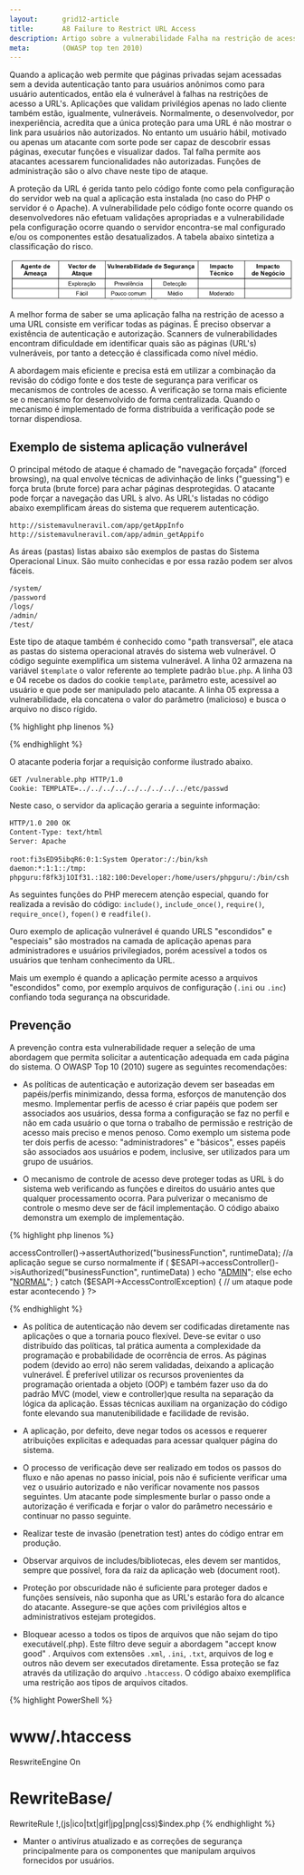 ```yaml
---
layout:      grid12-article
title:       A8 Failure to Restrict URL Access
description: Artigo sobre a vulnerabilidade Falha na restrição de acesso a URL, oitavo item da lista TOP 10 da WOASP
meta:        (OWASP top ten 2010)
---
```



Quando a aplicação web permite que páginas privadas sejam acessadas sem a devida autenticação tanto para usuários 
anônimos como para usuário autenticados, então ela é vulnerável à falhas na restrições de acesso a URL's.
Aplicações que validam privilégios apenas no lado cliente também estão, igualmente, vulneráveis. Normalmente, o 
desenvolvedor, por inexperiência, acredita que a única proteção para uma URL é não mostrar o link para usuários não
autorizados. No entanto um usuário hábil, motivado ou apenas um atacante com sorte pode ser capaz de descobrir essas 
páginas, executar funções e visualizar dados. Tal falha permite aos atacantes acessarem funcionalidades não autorizadas.
Funções de administração são o alvo chave neste tipo de ataque.

A proteção da URL é gerida tanto pelo código fonte como pela configuração do servidor web na qual a aplicação esta 
instalada (no caso do PHP o servidor é o Apache). A vulnerabilidade pelo código fonte ocorre quando os desenvolvedores não
efetuam validações apropriadas e a vulnerabilidade pela configuração ocorre quando o servidor encontra-se mal 
configurado e/ou os componentes estão desatualizados. A tabela abaixo sintetiza a classificação do risco.

![Mapeamento de risco Falha na restrição de acesso a URL](tabela-risco.png "Mapeamento de risco Falha na restrição de acesso a URL")

A melhor forma de saber se uma aplicação falha na restrição de acesso a uma URL consiste em verificar todas as páginas.
É preciso observar a existência de autenticação e autorização. Scanners de vulnerabilidades encontram dificuldade em
identificar quais são as páginas (URL's) vulneráveis, por tanto a detecção é classificada como nível médio.

A abordagem mais eficiente e precisa está em utilizar a combinação da revisão do código fonte e dos teste de segurança
para verificar os mecanismos de controles de acesso. A verificação se torna mais eficiente se o mecanismo for 
desenvolvido de forma centralizada. Quando o mecanismo é implementado de forma distribuída a verificação pode se 
tornar dispendiosa.



Exemplo de sistema aplicação vulnerável
---

O principal método de ataque é chamado de "navegação forçada" (forced browsing), na qual envolve técnicas de adivinhação
de links ("guessing") e força bruta (brute force) para achar páginas desprotegidas. O atacante pode forçar a navegação 
das URL ́s alvo. As URL's listadas no código abaixo exemplificam áreas do sistema que requerem autenticação.

    http://sistemavulneravil.com/app/getAppInfo
    http://sistemavulneravil.com/app/admin_getAppifo

As áreas  (pastas) listas abaixo são exemplos de pastas do Sistema Operacional Linux. São muito conhecidas e
por essa razão podem ser alvos fáceis.

    /system/
    /password
    /logs/
    /admin/
    /test/

Este tipo de ataque também é conhecido como "path transversal", ele ataca as pastas do sistema operacional através do 
sistema web vulnerável. O código seguinte exemplifica um sistema vulnerável. A linha 02 armazena na variável `$template`
o valor referente ao templete padrão `blue.php`. A linha 03 e 04 recebe os dados do cookie `template`, parâmetro este,
acessível ao usuário e que pode ser manipulado pelo atacante. A linha 05 expressa a vulnerabilidade, ela concatena o 
valor do parâmetro (malicioso) e busca o arquivo no disco rígido.

{% highlight php linenos %}
<?php

$template = 'blue.php';

if (  isset($_COOKIE['template'])  ){

    $template = $_COOKIE['template'];
    include ( "/home/users/phpguru/templates/" . $template );

}

?>
{% endhighlight %}

O atacante poderia forjar a requisição conforme ilustrado abaixo.

    GET /vulnerable.php HTTP/1.0
    Cookie: TEMPLATE=../../../../../../../../../etc/passwd

Neste caso, o servidor da aplicação geraria a seguinte informação:

    HTTP/1.0 200 OK
    Content-Type: text/html
    Server: Apache

    root:fi3sED95ibqR6:0:1:System Operator:/:/bin/ksh 
    daemon:*:1:1::/tmp: 
    phpguru:f8fk3j1OIf31.:182:100:Developer:/home/users/phpguru/:/bin/csh


As seguintes funções do PHP merecem atenção especial, quando for realizada a revisão do código: `include()`, 
`include_once()`, `require()`, `require_once()`, `fopen()` e `readfile()`.

Ouro exemplo de aplicação vulnerável é quando URLS "escondidos" e "especiais" são mostrados na camada de aplicação 
apenas para administradores e usuários privilegiados, porém acessível a todos os usuários que tenham conhecimento da URL.

Mais um exemplo é quando a aplicação permite acesso a arquivos "escondidos" como, por exemplo arquivos de configuração
(`.ini` ou `.inc`) confiando toda segurança na obscuridade.



Prevenção
---


A prevenção contra esta vulnerabilidade requer a seleção de uma abordagem que permita solicitar a autenticação adequada
em cada página do sistema. O OWASP Top 10 (2010) sugere as seguintes recomendações:

* As políticas de autenticação e autorização devem ser baseadas em papéis/perfis minimizando, dessa forma, esforços de
manutenção dos mesmo. Implementar perfis de acesso é criar papéis que podem ser associados aos usuários, dessa forma a 
configuração se faz no perfil e não em cada usuário o que torna o trabalho de permissão e restrição de acesso mais 
preciso e menos penoso. Como exemplo um sistema pode ter dois perfis de acesso: "administradores" e "básicos", esses 
papéis são associados aos usuários e podem, inclusive, ser utilizados para um grupo de usuários.

* O mecanismo de controle de acesso deve proteger todas as URL ́s do sistema web verificando as funções e direitos do 
usuário antes que qualquer processamento ocorra. Para pulverizar o mecanismo de controle o mesmo deve ser de fácil 
implementação. O código abaixo demonstra um exemplo de implementação.

{% highlight php linenos %}
<?php
try{
    $ESAPI->accessController()->assertAuthorized("businessFunction", runtimeData);
    //a aplicação segue se curso normalmente
    if ( $ESAPI->accessController()->isAuthorized("businessFunction", runtimeData) )
        echo "<a href=\"/doAdminFunction\">ADMIN</a>";
    else
        echo "<a href=\"/doNormalFunction\">NORMAL</a>";

} catch ($ESAPI->AccessControlException) {
      // um ataque pode estar acontecendo
}
?>
{% endhighlight %}

* As política de autenticação não devem ser codificadas diretamente nas aplicações o que a tornaria pouco flexível. 
Deve-se evitar o uso distribuído das políticas, tal prática aumenta a complexidade da programação e probabilidade de 
ocorrência de erros. As páginas podem (devido ao erro) não serem validadas, deixando a aplicação vulnerável. É 
preferível utilizar os recursos provenientes da programação orientada a objeto (OOP) e também fazer uso da do padrão 
MVC (model, view e controller)que resulta na separação da lógica da aplicação. Essas técnicas auxiliam na organização do
código fonte elevando sua manutenibilidade e facilidade de revisão.

* A aplicação, por defeito, deve negar todos os acessos e requerer atribuições explicitas e adequadas para acessar 
qualquer página do sistema.

* O processo de verificação deve ser realizado em todos os passos do fluxo e não apenas no passo inicial, pois não é 
suficiente verificar uma vez o usuário autorizado e não verificar novamente nos passos seguintes. Um atacante pode 
simplesmente burlar o passo onde a autorização é verificada e forjar o valor do parâmetro necessário e continuar no passo
seguinte.

* Realizar teste de invasão (penetration test) antes do código entrar em produção.

* Observar arquivos de includes/bibliotecas, eles devem ser mantidos, sempre que possível, fora da raiz da aplicação 
web (document root).

* Proteção por obscuridade não é suficiente para proteger dados e funções sensíveis, não suponha que as URL's estarão 
fora do alcance do atacante. Assegure-se que ações com privilégios altos e administrativos estejam protegidos.

* Bloquear acesso a todos os tipos de arquivos que não sejam do tipo executável(.php). Este filtro deve seguir a 
abordagem "accept know good" . Arquivos com extensões `.xml`, `.ini`, `.txt`,  arquivos de log e outros não devem ser
executados diretamente. Essa proteção se faz através da utilização do arquivo `.htaccess`. O código abaixo exemplifica
uma restrição aos tipos de arquivos citados.

{% highlight PowerShell %}
# www/.htaccess
ReswriteEngine On
# RewriteBase/
RewriteRule !\,(js|ico|txt|gif|jpg|png|css)$index.php
{% endhighlight %}

* Manter o antivírus atualizado e as correções de segurança principalmente para os componentes que manipulam arquivos 
fornecidos por usuários.
